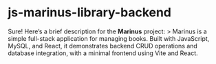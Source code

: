 # js-marinus-library-backend
Sure! Here’s a brief description for the **Marinus** project:  > Marinus is a simple full-stack application for managing books. Built with JavaScript, MySQL, and React, it demonstrates backend CRUD operations and database integration, with a minimal frontend using Vite and React.
